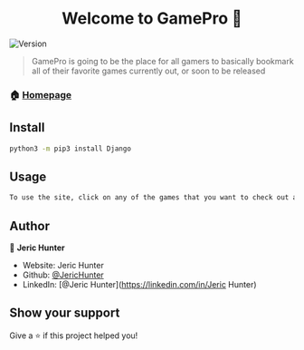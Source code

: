 <h1 align="center">Welcome to GamePro 👋</h1>
<p>
  <img alt="Version" src="https://img.shields.io/badge/version-v1-blue.svg?cacheSeconds=2592000" />
</p>

> GamePro is going to be the place for all gamers to basically bookmark all of their favorite games currently out, or soon to be released

### 🏠 [Homepage](https://jh-gamepro.herokuapp.com/)

## Install

```sh
python3 -m pip3 install Django
```

## Usage

```sh
To use the site, click on any of the games that you want to check out and you will be given a synopsis of the game and you will be able to watch the trailer of said game or add it to your list.
```

## Author

👤 **Jeric Hunter**

* Website: Jeric Hunter
* Github: [@JericHunter](https://github.com/JericHunter)
* LinkedIn: [@Jeric Hunter](https://linkedin.com/in/Jeric Hunter)

## Show your support

Give a ⭐️ if this project helped you!
